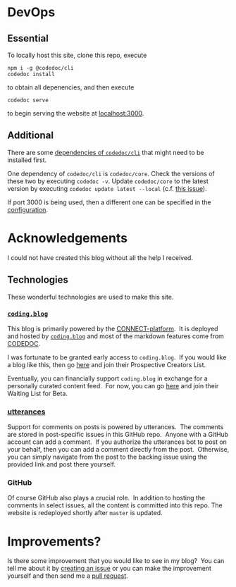 # DevOps

## Essential

To locally host this site, clone this repo, execute
```
npm i -g @codedoc/cli
codedoc install
```

to obtain all depenencies, and then execute
```
codedoc serve
```

to begin serving the website at [localhost:3000](http://localhost:3000).

## Additional

There are some [dependencies of `codedoc/cli`](https://codedoc.cc/docs/cli#cli) that might need to be installed first.

One dependency of `codedoc/cli` is `codedoc/core`.  Check the versions of these two by executing `codedoc -v`.  Update `codedoc/core` to the latest version by executing `codedoc update latest --local` (c.f. [this issue](https://github.com/CONNECT-platform/codedoc/issues/22)).

If port 3000 is being used, then a different one can be specified in the [configuration](https://codedoc.cc/docs/config/overview#available-properties).

# Acknowledgements

I could not have created this blog without all the help I received.

## Technologies

These wonderful technologies are used to make this site.

### [`coding.blog`](https://coding.blog)

This blog is primarily powered by the [CONNECT-platform](https://github.com/CONNECT-platform).  It is deployed and hosted by [`coding.blog`](https://coding.blog) and most of the markdown features come from [CODEDOC](https://codedoc.cc/).

I was fortunate to be granted early access to `coding.blog`.  If you would like a blog like this, then go [here](https://coding.blog/#how-to-get-there) and join their Prospective Creators List.

Eventually, you can financially support `coding.blog` in exchange for a personally curated content feed.  For now, you can go [here](https://coding.blog/#how-to-get-there) and join their Waiting List for Beta.

### [utterances](https://utteranc.es/)

Support for comments on posts is powered by utterances.  The comments are stored in post-specific issues in this GitHub repo.  Anyone with a GitHub account can add a comment.  If you authorize the utterances bot to post on your behalf, then you can add a comment directly from the post.  Otherwise, you can simply navigate from the post to the backing issue using the provided link and post there yourself.

### GitHub

Of course GitHub also plays a crucial role.  In addition to hosting the comments in select issues, all the content is committed into this repo.  The website is redeployed shortly after `master` is updated.

# Improvements?

Is there some improvement that you would like to see in my blog?  You can tell me about it by [creating an issue](https://github.com/bender2k14/tyson-williams-blog/issues/new) or you can make the improvement yourself and then send me a [pull request](https://github.com/bender2k14/tyson-williams-blog/compare).